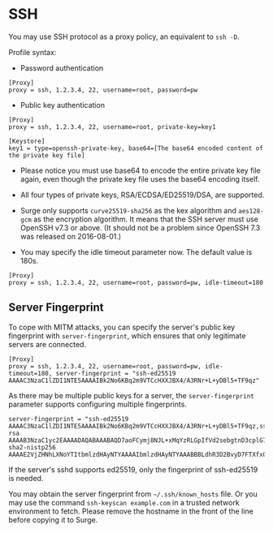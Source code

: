 SSH
===

You may use SSH protocol as a proxy policy, an equivalent to `ssh -D`.

Profile syntax:

*   Password authentication

```
[Proxy]
proxy = ssh, 1.2.3.4, 22, username=root, password=pw
```

*   Public key authentication

```
[Proxy]
proxy = ssh, 1.2.3.4, 22, username=root, private-key=key1

[Keystore]
key1 = type=openssh-private-key, base64=[The base64 encoded content of the private key file]
```

*   Please notice you must use base64 to encode the entire private key file again, even though the private key file uses the base64 encoding itself.
    
*   All four types of private keys, RSA/ECDSA/ED25519/DSA, are supported.
    
*   Surge only supports `curve25519-sha256` as the kex algorithm and `aes128-gcm` as the encryption algorithm. It means that the SSH server must use OpenSSH v7.3 or above. (It should not be a problem since OpenSSH 7.3 was released on 2016-08-01.)
    
*   You may specify the idle timeout parameter now. The default value is 180s.
    

```
[Proxy]
proxy = ssh, 1.2.3.4, 22, username=root, password=pw, idle-timeout=180
```

Server Fingerprint
------------------

To cope with MITM attacks, you can specify the server's public key fingerprint with `server-fingerprint`, which ensures that only legitimate servers are connected.

```
[Proxy]
proxy = ssh, 1.2.3.4, 22, username=root, password=pw, idle-timeout=180, server-fingerprint = "ssh-ed25519 AAAAC3NzaC1lZDI1NTE5AAAAIBk2No6KBq2m9VTCcHXXJBX4/A3RNr+L+yDBl5+TF9qz"
```

As there may be multiple public keys for a server, the `server-fingerprint` parameter supports configuring multiple fingerprints.

```
server-fingerprint = "ssh-ed25519 AAAAC3NzaC1lZDI1NTE5AAAAIBk2No6KBq2m9VTCcHXXJBX4/A3RNr+L+yDBl5+TF9qz,ssh-rsa AAAAB3NzaC1yc2EAAAADAQABAAABAQD7aoFCymj8NJL+xMqYzRLGpIfVd2sebgtnD3cplG7/lrvPGYIpRAOkKqdUBOkRd2x68JFe0u+gBHQxFkv8o81Saqr6qxcrq4mPiyqxOTRkvDMtYrjJ4AJZE26nCzHRCC7Ji6Mq2OtepTJcC9uk2LLcRrF3G05qu6ToeK1LgXgqc+b2RLOQJ1AXEeNgn0NIXWlBv4AhQRJ6fFQi4HO/jkxpFNfzKY+dPDx6P3VAazYa2nl8wpLbXt+tq6SBv8RctwDuYszAbjSCPPJq7ToX/Svqqbl82qtOLOofcQ8/f8809i4RQ0yuEpVLnVVWd7cZx5h45vt+/I1Ifr2pS7BqhLL/,ecdsa-sha2-nistp256 AAAAE2VjZHNhLXNoYTItbmlzdHAyNTYAAAAIbmlzdHAyNTYAAABBBLdhR3D2BvyD7FTXfx0CrjZF2tVgoVRFi1poGKoX0eXc9OlpiaqNos4niiN0GWyoT4mL724cgvaL+vHW8sTZE5A="
```

If the server's sshd supports ed25519, only the fingerprint of ssh-ed25519 is needed.

You may obtain the server fingerprint from `~/.ssh/known_hosts` file. Or you may use the command `ssh-keyscan example.com` in a trusted network environment to fetch. Please remove the hostname in the front of the line before copying it to Surge.